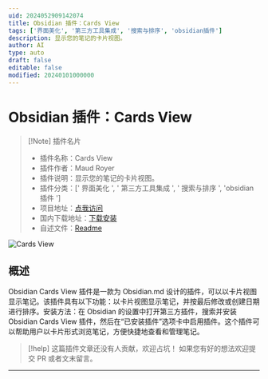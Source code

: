 ```yaml
---
uid: 2024052909142074
title: Obsidian 插件：Cards View
tags: ['界面美化', '第三方工具集成', '搜索与排序', 'obsidian插件']
description: 显示您的笔记的卡片视图。
author: AI
type: auto
draft: false
editable: false
modified: 20240101000000
---
```


# Obsidian 插件：Cards View

> [!Note] 插件名片
> - 插件名称：Cards View
> - 插件作者：Maud Royer
> - 插件说明：显示您的笔记的卡片视图。
> - 插件分类：[' 界面美化 ', ' 第三方工具集成 ', ' 搜索与排序 ', 'obsidian 插件 ']
> - 项目地址：[点我访问](https://github.com/jillro/obsidian-cards-view-plugin)
> - 国内下载地址：[下载安装](https://pkmer.cn/products/plugin/pluginMarket/?cards-view)
> - 自述文件：[Readme](https://ghproxy.net/https://raw.githubusercontent.com/jillro/obsidian-cards-view-plugin/main/README.md)

![Cards View](https://cdn.pkmer.cn/covers/cards-view.png!pkmer)

## 概述

Obsidian Cards View 插件是一款为 Obsidian.md 设计的插件，可以以卡片视图显示笔记。该插件具有以下功能：以卡片视图显示笔记，并按最后修改或创建日期进行排序。安装方法：在 Obsidian 的设置中打开第三方插件，搜索并安装 Obsidian Cards View 插件，然后在“已安装插件”选项卡中启用插件。这个插件可以帮助用户以卡片形式浏览笔记，方便快捷地查看和管理笔记。

> [!help]
> 这篇插件文章还没有人贡献，欢迎占坑！
> 如果您有好的想法欢迎提交 PR 或者文末留言。

---




